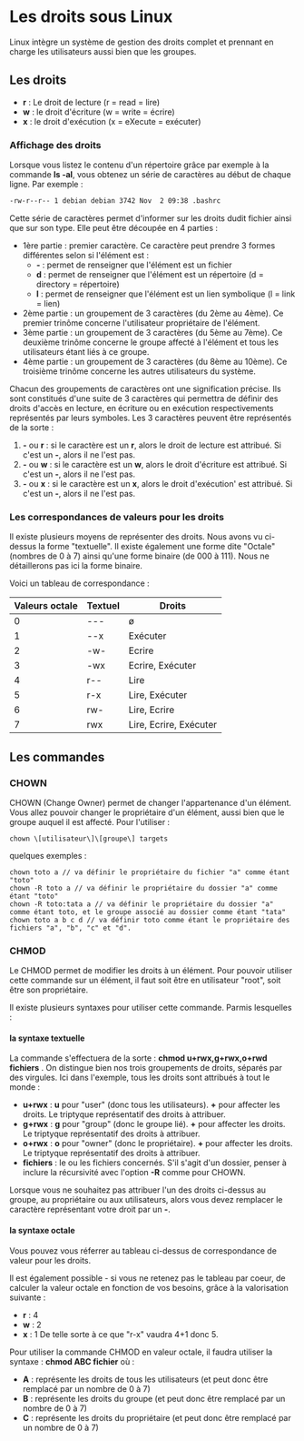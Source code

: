# Les droits sous Linux

Linux intègre un système de gestion des droits complet et prennant en charge les utilisateurs aussi bien que les groupes.

## Les droits

- **r** : Le droit de lecture (r = read = lire)
- **w** : le droit d'écriture (w = write = écrire)
- **x** : le droit d'exécution (x = eXecute = exécuter)

### Affichage des droits

Lorsque vous listez le contenu d'un répertoire grâce par exemple à la commande __ls -al__, vous obtenez un série de caractères au début de chaque ligne. Par exemple : 

```bash
-rw-r--r-- 1 debian debian 3742 Nov  2 09:38 .bashrc
```

Cette série de caractères permet d'informer sur les droits dudit fichier ainsi que sur son type. Elle peut être découpée en 4 parties : 

- 1ère partie : premier caractère. Ce caractère peut prendre 3 formes différentes selon si l'élément est : 
	- **-** : permet de renseigner que l'élément est un fichier
	- **d** : permet de renseigner que l'élément est un répertoire (d = directory = répertoire)
	- **l** : permet de renseigner que l'élément est un lien symbolique (l = link = lien)
- 2ème partie : un groupement de 3 caractères (du 2ème au 4ème). Ce premier trinôme concerne l'utilisateur propriétaire de l'élément.
- 3ème partie : un groupement de 3 caractères (du 5ème au 7ème). Ce deuxième trinôme concerne le groupe affecté à l'élément et tous les utilisateurs étant liés à ce groupe.
- 4ème partie : un groupement de 3 caractères (du 8ème au 10ème). Ce troisième trinôme concerne les autres utilisateurs du système.

Chacun des groupements de caractères ont une signification précise. Ils sont constitués d'une suite de 3 caractères qui permettra de définir des droits d'accès en lecture, en écriture ou en exécution respectivements représentés par leurs symboles. Les 3 caractères peuvent être représentés de la sorte : 

1. **-** ou **r** : si le caractère est un __r__, alors le droit de lecture est attribué. Si c'est un __-__, alors il ne l'est pas.
2. **-** ou **w** : si le caractère est un __w__, alors le droit d'écriture est attribué. Si c'est un __-__, alors il ne l'est pas.
3. **-** ou **x** : si le caractère est un __x__, alors le droit d'exécution' est attribué. Si c'est un __-__, alors il ne l'est pas.

### Les correspondances de valeurs pour les droits

Il existe plusieurs moyens de représenter des droits. Nous avons vu ci-dessus la forme "textuelle". Il existe également une forme dite "Octale" (nombres de 0 à 7) ainsi qu'une forme binaire (de 000 à 111). Nous ne détaillerons pas ici la forme binaire.

Voici un tableau de correspondance : 

| Valeurs octale | Textuel | Droits |
|----------------|---------|--------|
|       0        |  \-\-\- | ø |
|       1        |  \-\-x  | Exécuter |
|       2        |  \-w\-  | Ecrire |
|       3        |  \-wx   | Ecrire, Exécuter |
|       4        |  r\-\-  | Lire |
|       5        |  r\-x   | Lire, Exécuter |
|       6        |  rw\-   | Lire, Ecrire |
|       7        |  rwx    | Lire, Ecrire, Exécuter |

## Les commandes

### CHOWN
CHOWN (Change Owner) permet de changer l'appartenance d'un élément. Vous allez pouvoir changer le propriétaire d'un élément, aussi bien que le groupe auquel il est affecté. Pour l'utiliser : 

```
chown \[utilisateur\]\[groupe\] targets
```

quelques exemples : 
```
chown toto a // va définir le propriétaire du fichier "a" comme étant "toto"
chown -R toto a // va définir le propriétaire du dossier "a" comme étant "toto"
chown -R toto:tata a // va définir le propriétaire du dossier "a" comme étant toto, et le groupe associé au dossier comme étant "tata"
chown toto a b c d // va définir toto comme étant le propriétaire des fichiers "a", "b", "c" et "d".
```

### CHMOD
Le CHMOD permet de modifier les droits à un élément. Pour pouvoir utiliser cette commande sur un élément, il faut soit être en utilisateur "root", soit être son propriétaire.

Il existe plusieurs syntaxes pour utiliser cette commande. Parmis lesquelles :

#### la syntaxe textuelle

La commande s'effectuera de la sorte : __chmod u+rwx,g+rwx,o+rwd fichiers__ .
On distingue bien nos trois groupements de droits, séparés par des virgules. Ici dans l'exemple, tous les droits sont attribués à tout le monde : 

- **u+rwx** : __u__ pour "user" (donc tous les utilisateurs). __+__ pour affecter les droits. Le triptyque représentatif des droits à attribuer.
- **g+rwx** : __g__ pour "group" (donc le groupe lié). __+__ pour affecter les droits. Le triptyque représentatif des droits à attribuer.
- **o+rwx** : __o__ pour "owner" (donc le propriétaire). __+__ pour affecter les droits. Le triptyque représentatif des droits à attribuer.
- **fichiers** : le ou les fichiers concernés. S'il s'agit d'un dossier, penser à inclure la récursivité avec l'option __-R__ comme pour CHOWN.

Lorsque vous ne souhaitez pas attribuer l'un des droits ci-dessus au groupe, au propriétaire ou aux utilisateurs, alors vous devez remplacer le caractère représentant votre droit par un __-__.

#### la syntaxe octale

Vous pouvez vous réferrer au tableau ci-dessus de correspondance de valeur pour les droits.

Il est également possible - si vous ne retenez pas le tableau par coeur, de calculer la valeur octale en fonction de vos besoins, grâce à la valorisation suivante : 
- **r** : 4
- **w** : 2
- **x** : 1
De telle sorte à ce que "r-x" vaudra 4+1 donc 5.

Pour utiliser la commande CHMOD en valeur octale, il faudra utiliser la syntaxe : __chmod ABC fichier__ où : 
- **A** : représente les droits de tous les utilisateurs (et peut donc être remplacé par un nombre de 0 à 7)
- **B** : représente les droits du groupe (et peut donc être remplacé par un nombre de 0 à 7)
- **C** : représente les droits du propriétaire (et peut donc être remplacé par un nombre de 0 à 7)












